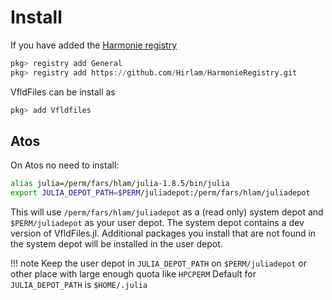 # Install 

If you have added the [Harmonie registry](https://github.com/Hirlam/HarmonieRegistry) 

```julia
pkg> registry add General
pkg> registry add https://github.com/Hirlam/HarmonieRegistry.git
```

VfldFiles can be install as  

```julia 
pkg> add Vfldfiles
```


## Atos 

On Atos no need to install:  

```bash
alias julia=/perm/fars/hlam/julia-1.8.5/bin/julia
export JULIA_DEPOT_PATH=$PERM/juliadepot:/perm/fars/hlam/juliadepot
```

This will use `/perm/fars/hlam/juliadepot` as a (read only) system depot and `$PERM/juliadepot` as your user depot. The system depot contains a dev version of VfldFiles.jl. Additional packages you install that are not found in the system depot will be installed in the user depot. 

!!! note 
    Keep the user depot in `JULIA_DEPOT_PATH` on `$PERM/juliadepot` or other place with large enough quota like `HPCPERM`   Default for `JULIA_DEPOT_PATH` is `$HOME/.julia` 
